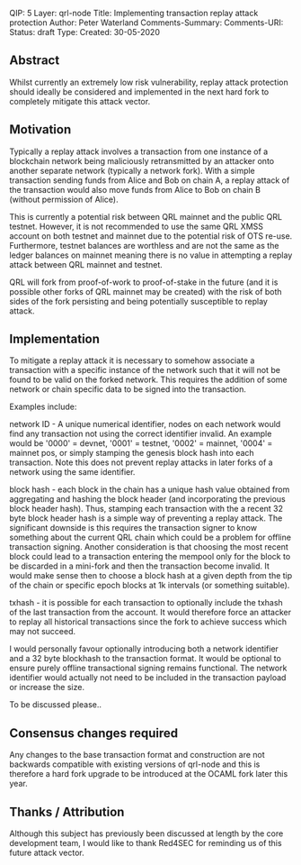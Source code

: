 QIP: 5
	Layer: qrl-node
	Title: Implementing transaction replay attack protection
	Author: Peter Waterland
	Comments-Summary: 
	Comments-URI: 
	Status: draft
	Type: 
	Created: 30-05-2020



## Abstract

Whilst currently an extremely low risk vulnerability, replay attack protection should ideally be considered and implemented in the next hard fork to completely mitigate this attack vector.

## Motivation

Typically a replay attack involves a transaction from one instance of a blockchain network being maliciously retransmitted by an attacker onto another separate network (typically a network fork). With a simple transaction sending funds from Alice and Bob on chain A, a replay attack of the transaction would also move funds from Alice to Bob on chain B (without permission of Alice).

This is currently a potential risk between QRL mainnet and the public QRL testnet. However, it is not recommended to use the same QRL XMSS account on both testnet and mainnet due to the potential risk of OTS re-use. Furthermore, testnet balances are worthless and are not the same as the ledger balances on mainnet meaning there is no value in attempting a replay attack between QRL mainnet and testnet.

QRL will fork from proof-of-work to proof-of-stake in the future (and it is possible other forks of QRL mainnet may be created) with the risk of both sides of the fork persisting and being potentially susceptible to replay attack.

## Implementation

To mitigate a replay attack it is necessary to somehow associate a transaction with a specific instance of the network such that it will not be found to be valid on the forked network. This requires the addition of some network or chain specific data to be signed into the transaction.

Examples include: 

network ID - A unique numerical identifier, nodes on each network would find any transaction not using the correct identifier invalid. An example would be '0000' = devnet, '0001' = testnet, '0002' = mainnet, '0004' = mainnet pos, or simply stamping the genesis block hash into each transaction. Note this does not prevent replay attacks in later forks of a network using the same identifier.

block hash - each block in the chain has a unique hash value obtained from aggregating and hashing the block header (and incorporating the previous block header hash). Thus, stamping each transaction with the a recent 32 byte block header hash is a simple way of preventing a replay attack. The significant downside is this requires the transaction signer to know something about the current QRL chain which could be a problem for offline transaction signing. Another consideration is that choosing the most recent block could lead to a transaction entering the mempool only for the block to be discarded in a mini-fork and then the transaction become invalid. It would make sense then to choose a block hash at a given depth from the tip of the chain or specific epoch blocks at 1k intervals (or something suitable).
 
txhash - it is possible for each transaction to optionally include the txhash of the last transaction from the account. It would therefore force an attacker to replay all historical transactions since the fork to achieve success which may not succeed.

I would personally favour optionally introducing both a network identifier and a 32 byte blockhash to the transaction format. It would be optional to ensure purely offline transactional signing remains functional. The network identifier would actually not need to be included in the transaction payload or increase the size.

To be discussed please..

## Consensus changes required

Any changes to the base transaction format and construction are not backwards compatible with existing versions of qrl-node and this is therefore a hard fork upgrade to be introduced at the OCAML fork later this year.

## Thanks / Attribution

Although this subject has previously been discussed at length by the core development team, I would like to thank Red4SEC for reminding us of this future attack vector.